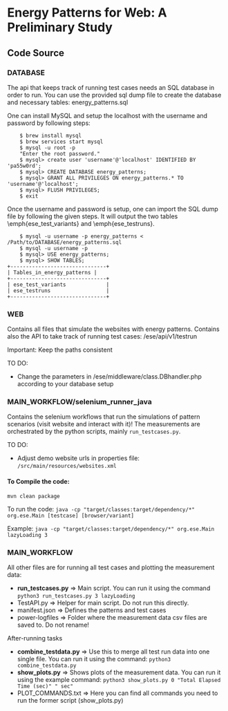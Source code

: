 # Energy Patterns for Web: A Preliminary Study

## Code Source

### DATABASE

The api that keeps track of running test cases needs an SQL database in order to run. You can use the provided sql dump file to create the database and necessary tables:
energy_patterns.sql

One can install MySQL and setup the localhost with the username and password by following steps:
```
    $ brew install mysql
    $ brew services start mysql
    $ mysql -u root -p
    "Enter the root password."
    $ mysql> create user 'username'@'localhost' IDENTIFIED BY 'pa55w0rd';
    $ mysql> CREATE DATABASE energy_patterns;
    $ mysql> GRANT ALL PRIVILEGES ON energy_patterns.* TO 'username'@'localhost';
    $ mysql> FLUSH PRIVILEGES;
    $ exit
```
Once the username and password is setup, one can import the SQL dump file by following the given steps. It will output the two tables \emph{ese_test_variants} and \emph{ese_testruns}.

```
    $ mysql -u username -p energy_patterns < /Path/to/DATABASE/energy_patterns.sql
    $ mysql -u username -p
    $ mysql> USE energy_patterns;
    $ mysql> SHOW TABLES;
+-------------------------------+
| Tables_in_energy_patterns |
+-------------------------------+
| ese_test_variants             |
| ese_testruns                  |
+-------------------------------+
```

### WEB

Contains all files that simulate the websites with energy patterns.
Contains also the API to take track of running test cases:
	/ese/api/v1/testrun

Important: Keep the paths consistent

TO DO:
- Change the parameters in /ese/middleware/class.DBhandler.php according to your database setup

### MAIN_WORKFLOW/selenium_runner_java

Contains the selenium workflows that run the simulations of pattern scenarios (visit website and interact with it)! The measurements are orchestrated by the python scripts, mainly `run_testcases.py`.

TO DO:
- Adjust demo website urls in properties file: `/src/main/resources/websites.xml`


#### To Compile the code:
`mvn clean package`

To run the code:
`java -cp "target/classes:target/dependency/*" org.ese.Main [testcase] [browser/variant]`

Example:
`java -cp "target/classes:target/dependency/*" org.ese.Main lazyLoading 3`

### MAIN_WORKFLOW

All other files are for running all test cases and plotting the measurement data:

- **run_testcases.py** => Main script. You can run it using the command 
`python3 run_testcases.py 3 lazyLoading`
- TestAPI.py => Helper for main script. Do not run this directly.
- manifest.json => Defines the patterns and test cases
- power-logfiles => Folder where the measurement data csv files are saved to. Do not rename!

After-running tasks
- **combine_testdata.py** => Use this to merge all test run data into one single file.
You can run it using the command: 
`python3 combine_testdata.py`
- **show_plots.py** => Shows plots of the measurement data. You can run it using the example command: 
`python3 show_plots.py 0 "Total Elapsed Time (sec)" " sec"`
- PLOT_COMMANDS.txt => Here you can find all commands you need to run the former script (show_plots.py)